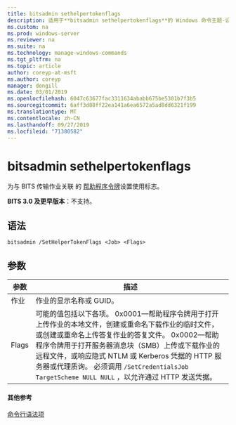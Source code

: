 ```yaml
---
title: bitsadmin sethelpertokenflags
description: 适用于**bitsadmin sethelpertokenflags**的 Windows 命令主题-设置与 BITS 传输作业关联的帮助程序令牌的用法标志。
ms.custom: na
ms.prod: windows-server
ms.reviewer: na
ms.suite: na
ms.technology: manage-windows-commands
ms.tgt_pltfrm: na
ms.topic: article
author: coreyp-at-msft
ms.author: coreyp
manager: dongill
ms.date: 03/01/2019
ms.openlocfilehash: 6047c63677fac3311634ababb675be5301b7f3b5
ms.sourcegitcommit: 6aff3d88ff22ea141a6ea6572a5ad8dd6321f199
ms.translationtype: MT
ms.contentlocale: zh-CN
ms.lasthandoff: 09/27/2019
ms.locfileid: "71380582"
---
```

# <a name="bitsadmin-sethelpertokenflags"></a>bitsadmin sethelpertokenflags

为与 BITS 传输作业关联 的 [帮助程序令牌](/windows/desktop/bits/helper-tokens-for-bits-transfer-jobs)设置使用标志。

**BITS 3.0 及更早版本**：不支持。

## <a name="syntax"></a>语法

```
bitsadmin /SetHelperTokenFlags <Job> <Flags>
```

## <a name="parameters"></a>参数

|参数|描述|
|---------|-----------|
|作业|作业的显示名称或 GUID。|
|Flags|可能的值包括以下各项。 0x0001&mdash;帮助程序令牌用于打开上传作业的本地文件，创建或重命名下载作业的临时文件，或创建或重命名上传答复作业的答复文件。 0x0002&mdash;帮助程序令牌用于打开服务器消息块（SMB）上传或下载作业的远程文件，或响应隐式 NTLM 或 Kerberos 凭据的 HTTP 服务器或代理质询。 必须调用 `/SetCredentialsJob TargetScheme NULL NULL` ，以允许通过 HTTP 发送凭据。|

#### <a name="additional-references"></a>其他参考

[命令行语法项](command-line-syntax-key.md)
